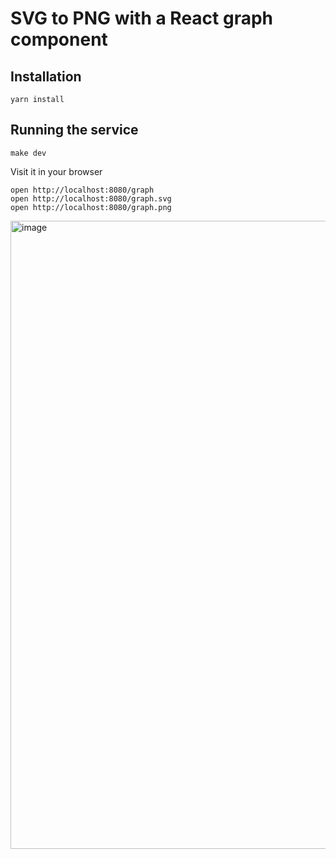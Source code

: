 # SVG to PNG with a React graph component

## Installation

```
yarn install
```

## Running the service

```
make dev
```

Visit it in your browser

```
open http://localhost:8080/graph
open http://localhost:8080/graph.svg
open http://localhost:8080/graph.png
```

<img width="1005" alt="image" src="https://user-images.githubusercontent.com/868844/149631724-2672f54e-b211-4023-a10b-c346e354e23f.png">
